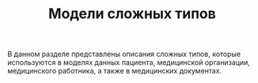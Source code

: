 ﻿---
layout: default
title: Модели сложных типов
position: 
categories: 
tags: 
---

В данном разделе представлены описания сложных типов, которые используются в моделях данных пациента, медицинской организации, медицинского работника, а также в медицинских документах. 

